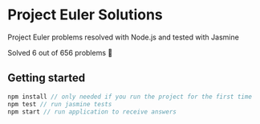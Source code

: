 # Project Euler Solutions
Project Euler problems resolved with Node.js and tested with Jasmine

Solved 6 out of 656 problems :see_no_evil:

## Getting started
```javascript
npm install // only needed if you run the project for the first time
npm test // run jasmine tests
npm start // run application to receive answers
```
